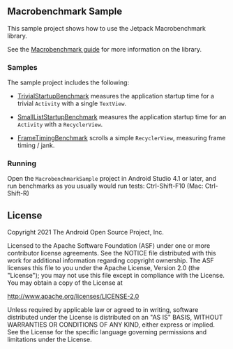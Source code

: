 ## Macrobenchmark Sample

This sample project shows how to use the Jetpack Macrobenchmark library.

See the [Macrobenchmark guide](https://android.googlesource.com/platform/frameworks/support/+/androidx-main/benchmark/docs/macrobenchmark.md) for more information on the library.

### Samples

The sample project includes the following:

* [TrivialStartupBenchmark](https://github.com/android/performance-samples/blob/macrobenchmark/MacrobenchmarkSample/macrobenchmark/src/androidTest/java/com/example/macrobenchmark/TrivialStartupBenchmark.kt) measures the application startup time for a trivial `Activity` with a single `TextView`.

* [SmallListStartupBenchmark](https://github.com/android/performance-samples/blob/macrobenchmark/MacrobenchmarkSample/macrobenchmark/src/androidTest/java/com/example/macrobenchmark/SmallListStartupBenchmark.kt) measures the application startup time for an `Activity` with a `RecyclerView`.

* [FrameTimingBenchmark](https://github.com/android/performance-samples/blob/macrobenchmark/MacrobenchmarkSample/macrobenchmark/src/androidTest/java/com/example/macrobenchmark/FrameTimingBenchmark.kt) scrolls a simple `RecyclerView`, measuring frame timing / jank.

### Running

Open the `MacrobenchmarkSample` project in Android Studio 4.1 or later, and run benchmarks as you usually would run tests: Ctrl-Shift-F10 (Mac: Ctrl-Shift-R)

License
-------

Copyright 2021 The Android Open Source Project, Inc.

Licensed to the Apache Software Foundation (ASF) under one or more contributor
license agreements.  See the NOTICE file distributed with this work for
additional information regarding copyright ownership.  The ASF licenses this
file to you under the Apache License, Version 2.0 (the "License"); you may not
use this file except in compliance with the License.  You may obtain a copy of
the License at

http://www.apache.org/licenses/LICENSE-2.0

Unless required by applicable law or agreed to in writing, software
distributed under the License is distributed on an "AS IS" BASIS, WITHOUT
WARRANTIES OR CONDITIONS OF ANY KIND, either express or implied.  See the
License for the specific language governing permissions and limitations under
the License.
